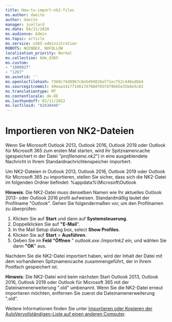 ```yaml
---
title: How-to-import-nk2-files
ms.author: daeite
author: daeite
manager: joallard
ms.date: 04/21/2020
ms.audience: Admin
ms.topic: article
ms.service: o365-administration
ROBOTS: NOINDEX, NOFOLLOW
localization_priority: Normal
ms.collection: Adm_O365
ms.custom:
- "1800027"
- "1267"
ms.assetid: ''
ms.openlocfilehash: 7360c74d8967c6e5494828af71ecf52c440adbb4
ms.sourcegitcommit: 49eaa1417714617d768df85fd79b65e35b6e5c83
ms.translationtype: MT
ms.contentlocale: de-DE
ms.lasthandoff: 02/11/2022
ms.locfileid: "62638446"
---
```

# <a name="how-to-import-nk2-files"></a>Importieren von NK2-Dateien 

Wenn Sie Microsoft Outlook 2013, Outlook 2016, Outlook 2019 oder Outlook für Microsoft 365 zum ersten Mal starten, wird ihr Spitznamencache (gespeichert in der Datei *"profilename.nk2*") in eine ausgeblendete Nachricht in Ihrem Standardnachrichtenspeicher importiert.

Um NK2-Dateien in Outlook 2013, Outlook 2016, Outlook 2019 oder Outlook für Microsoft 365 zu importieren, stellen Sie sicher, dass sich die NK2-Datei im folgenden Ordner befindet: %appdata%\Microsoft\Outlook

**Hinweis**: Die NK2-Datei muss denselben Namen wie Ihr aktuelles Outlook 2013- oder Outlook 2016 profil aufweisen. Standardmäßig lautet der Profilname "Outlook". Gehen Sie folgendermaßen vor, um den Profilnamen zu überprüfen: 
1. Klicken Sie auf **Start** und dann auf **Systemsteuerung**.
2. Doppelklicken Sie auf **"E-Mail**".
3. In the Mail Setup dialog box, select **Show Profiles**.
4. Klicken Sie auf **Start** > **Ausführen**.
5. Geben Sie im **Feld "Öffnen** " *outlook.exe /importnk2* ein, und wählen Sie dann **"OK**" aus. 

Nachdem Sie die NK2-Datei importiert haben, wird der Inhalt der Datei mit dem vorhandenen Spitznamencache zusammengeführt, der in Ihrem Postfach gespeichert ist.

**Hinweis**: Die NK2-Datei wird beim nächsten Start Outlook 2013, Outlook 2016, Outlook 2019 oder Outlook für Microsoft 365 mit der Dateinamenerweiterung ".old" umbenannt. Wenn Sie die NK2-Datei erneut importieren möchten, entfernen Sie zuerst die Dateinamenerweiterung ".old".

Weitere Informationen finden Sie unter [Importieren oder Kopieren der AutoVervollständigen-Liste auf einen anderen Computer](https://support.microsoft.com/help/2806550/how-to-import-nk2-files-into-outlook%).